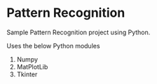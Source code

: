# Pattern Recognition

Sample Pattern Recognition project using Python.

Uses the below Python modules 

1. Numpy
2. MatPlotLib
3. Tkinter
